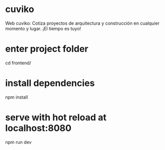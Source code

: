 # cuviko
Web cuviko: Cotiza proyectos de arquitectura y construcción en cualquier momento y lugar. ¡El tiempo es tuyo!

# enter project folder
cd frontend/

# install dependencies
npm install

# serve with hot reload at localhost:8080
npm run dev